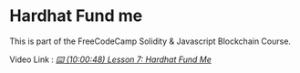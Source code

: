 # Hardhat Fund me

This is part of the FreeCodeCamp Solidity & Javascript Blockchain Course.

Video Link : _[⌨️ (10:00:48) Lesson 7: Hardhat Fund Me](https://www.youtube.com/watch?v=gyMwXuJrbJQ&t=36048s)_
